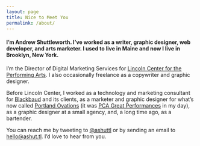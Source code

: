 ```yaml
---
layout: page
title: Nice to Meet You
permalink: /about/
---
```

#### I&rsquo;m Andrew Shuttleworth. I&rsquo;ve worked as a writer, graphic designer, web developer, and arts marketer. I used to live in Maine and now I live in Brooklyn, New York.

I&rsquo;m the Director of Digital Marketing Services for&nbsp;[Lincoln Center for the Performing Arts](http://lc.lincolncenter.org). I also occasionally freelance as a copywriter and graphic designer.

Before Lincoln Center, I worked as a technology and marketing consultant for [Blackbaud](http://blackbaud.com/) and its clients, as a marketer and graphic designer for what&rsquo;s now called [Portland Ovations](http://portlandovations.org) (it was [PCA Great Performances](http://ashuttleworth.com/pca/) in my day), as a graphic designer at a small agency, and, a long time ago, as a bartender.

You can reach me by tweeting to [@ashuttl](http://twitter.com/intent/tweet?screen_name=ashuttl) or by sending an email to [hello@ashut.tl](mailto:hello@ashut.tl). I&rsquo;d love to hear from you.

